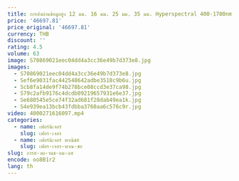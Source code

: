 ```yaml
---
title: การส่งผ่านข้อมูลสูง 12 มม. 16 มม. 25 มม. 35 มม. Hyperspectral 400-1700nm เลนส์อินฟราเรดคลื่นสั้นที่มองเห็นได้สําหรับการใช้งานการถ่ายภาพ SWIR
price: '46697.81'
price_original: '46697.81'
currency: THB
discount: ''
rating: 4.5
volume: 63
image: S70869021eec04dd4a3cc36e49b7d373e8.jpg
images:
  - S70869021eec04dd4a3cc36e49b7d373e8.jpg
  - Sef6e9031fac442548642adbe3518c9b6u.jpg
  - Scb8fa14de9f74b278bce08ccd3e37ca98.jpg
  - S79c2afb9176c4dcdb09219657931e6e37.jpg
  - Se680545e5ce74f32ad681f28dab49ea1k.jpg
  - S4e939ea13bcb43fdbba3760aa6c576c9r.jpg
video: 4000271616097.mp4
categories:
  - name: เฟอร์นิเจอร์
    slug: เฟอร-เจอร
  - name: เฟอร์นิเจอร์ พาณิชย์
    slug: เฟอร-เจอร-พาณ-ชย
slug: การส-งผ-านข-อม-ลส
encode: oo8B1r2
lang: th
---
```

  